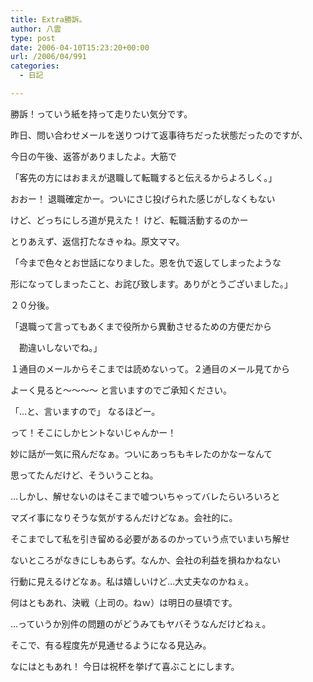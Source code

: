 ```yaml
---
title: Extra勝訴。
author: 八雲
type: post
date: 2006-04-10T15:23:20+00:00
url: /2006/04/991
categories:
  - 日記

---
```

勝訴！っていう紙を持って走りたい気分です。

昨日、問い合わせメールを送りつけて返事待ちだった状態だったのですが、
  
今日の午後、返答がありましたよ。大筋で
  
「客先の方にはおまえが退職して転職すると伝えるからよろしく。」

おおー！ 退職確定かー。ついにさじ投げられた感じがしなくもない
  
けど、どっちにしろ道が見えた！ けど、転職活動するのかー
  
とりあえず、返信打たなきゃね。原文ママ。
  
「今まで色々とお世話になりました。恩を仇で返してしまったような
  
形になってしまったこと、お詫び致します。ありがとうございました。」

２０分後。
  
「退職って言ってもあくまで役所から異動させるための方便だから
  
　勘違いしないでね。」

１通目のメールからそこまでは読めないって。２通目のメール見てから
  
よーく見ると～～～～ と言いますのでご承知ください。
  
「…と、言いますので」 なるほどー。
  
って！そこにしかヒントないじゃんかー！
  
妙に話が一気に飛んだなぁ。ついにあっちもキレたのかなーなんて
  
思ってたんだけど、そういうことね。
  
…しかし、解せないのはそこまで嘘ついちゃってバレたらいろいろと
  
マズイ事になりそうな気がするんだけどなぁ。会社的に。
  
そこまでして私を引き留める必要があるのかっていう点でいまいち解せ
  
ないところがなきにしもあらず。なんか、会社の利益を損ねかねない
  
行動に見えるけどなぁ。私は嬉しいけど…大丈夫なのかねぇ。

何はともあれ、決戦（上司の。ねｗ）は明日の昼頃です。
  
…っていうか別件の問題のがどうみてもヤバそうなんだけどねぇ。
  
そこで、有る程度先が見通せるようになる見込み。

なにはともあれ！ 今日は祝杯を挙げて喜ぶことにします。